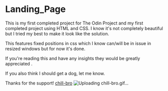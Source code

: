 # Landing_Page

This is my first completed project for The Odin Project and my first completed project using HTML and CSS. I know it's not completely beautiful but I tried my best to make it look like the solution. 

This features fixed positions in css which I know can/will be in issue in resized windows but for now it's done. 

If you're reading this and have any insights they would be greatly appreciated . 

If you also think I should get a dog, let me know. 

Thanks for the support!
[chill-bro](https://user-images.githubusercontent.com/89816116/177263164-e3fee3bd-0c36-42ca-9866-0bf1765f6800.gif)
![Uploading chill-bro.gif…]()
